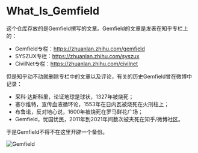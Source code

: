 # What_Is_Gemfield
这个仓库存放的是Gemfield撰写的文章。Gemfield的文章是发表在知乎专栏上的：
* Gemfield专栏：https://zhuanlan.zhihu.com/gemfield
* SYSZUX专栏：https://zhuanlan.zhihu.com/syszux 
* CivilNet专栏：https://zhuanlan.zhihu.com/civilnet 

但是知乎动不动就删除专栏中的文章以及评论，有关的历史Gemfield曾在微博中记录：

* 采科·达斯科里，论证地球是球状，1327年被烧死； 
* 塞尔维特，宣传血液循环论，1553年在日内瓦被烧死在火刑柱上； 
* 布鲁诺，反对地心说，1600年被烧死在罗马鲜花广场； 
* Gemfield，忧国忧民，2011年到2021年间数次被夹死在知乎/微博社区。

于是Gemfield不得不在这里开辟一个备份。

![Gemfield](https://github-readme-stats.vercel.app/api?username=gemfield&theme=dark&show_icons=true)
